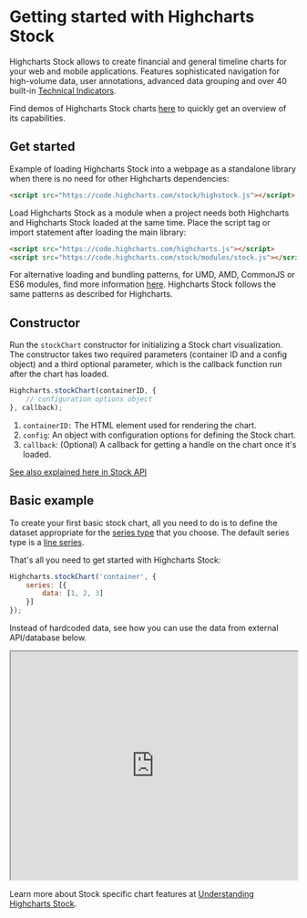 Getting started with Highcharts Stock
===

Highcharts Stock allows to create financial and general timeline charts for your web and mobile applications. Features sophisticated navigation for high-volume data, user annotations, advanced data grouping and over 40 built-in [Technical Indicators](https://www.highcharts.com/docs/stock/technical-indicator-series).

Find demos of Highcharts Stock charts [here](https://highcharts.com/stock/demo) to quickly get an overview of its capabilities.

Get started
-----------

Example of loading Highcharts Stock into a webpage as a standalone library when there is no need for other Highcharts dependencies:

```html
<script src="https://code.highcharts.com/stock/highstock.js"></script>
```
Load Highcharts Stock as a module when a project needs both Highcharts and Highcharts Stock loaded at the same time. Place the script tag or import statement after loading the main library:

```html
<script src="https://code.highcharts.com/highcharts.js"></script>
<script src="https://code.highcharts.com/stock/modules/stock.js"></script>
```
For alternative loading and bundling patterns, for UMD, AMD, CommonJS or ES6 modules, find more information [here](https://github.com/highcharts/highcharts/blob/master/readme.md). Highcharts Stock follows the same patterns as described for Highcharts.

Constructor
-----------

Run the `stockChart` constructor for initializing a Stock chart visualization. The constructor takes two required parameters (container ID and a config object) and a third optional parameter, which is the callback function run after the chart has loaded.

```js
Highcharts.stockChart(containerID, {
    // configuration options object
}, callback);
```

1.  `containerID:` The HTML element used for rendering the chart.
2.  `config`: An object with configuration options for defining the Stock chart.
3.  `callback`: (Optional) A callback for getting a handle on the chart once it's loaded.

[See also explained here in Stock API](https://api.highcharts.com/class-reference/Highcharts.StockChart)

Basic example
--------------

To create your first basic stock chart, all you need to do is to define the dataset appropriate for the [series type](https://api.highcharts.com/highstock/series) that you choose. The default series type is a [line series](https://api.highcharts.com/highstock/series.line).

That's all you need to get started with Highcharts Stock:

```js
Highcharts.stockChart('container', {
    series: [{
        data: [1, 2, 3]
    }]
});
```

Instead of hardcoded data, see how you can use the data from external API/database below.

<iframe src="https://www.highcharts.com/samples/embed/stock/demo/basic-line" width="100%" height="400" allow="fullscreen"></iframe>


<br />

Learn more about Stock specific chart features at [Understanding Highcharts Stock](https://www.highcharts.com/docs/stock/understanding-highcharts-stock).
